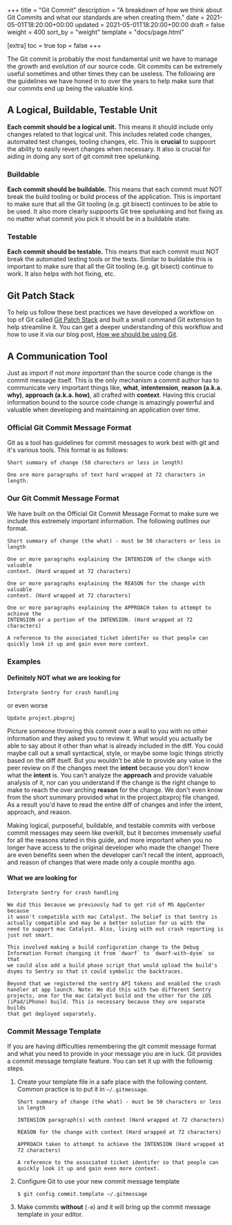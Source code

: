 +++
title = "Git Commit"
description = "A breakdown of how we think about Git Commits and what our standards are when creating them."
date = 2021-05-01T18:20:00+00:00
updated = 2021-05-01T18:20:00+00:00
draft = false
weight = 400
sort_by = "weight"
template = "docs/page.html"

[extra]
toc = true
top = false
+++

The Git commit is probably the most fundamental unit we have to manage the growth and evolution of our source code. Git commits can be extremely useful sometimes and other times they can be useless. The following are the guidelines we have honed in to over the years to help make sure that our commits end up being the valuable kind.

## A Logical, Buildable, Testable Unit

**Each commit should be a logical unit.** This means it should include only changes related to that logical unit. This includes related code changes, automated test changes, tooling changes, etc. This is **crucial** to suppoort the ability to easily revert changes when necessary. It also is crucial for aiding in doing any sort of git commit tree spelunking.

### Buildable

**Each commit should be buildable.** This means that each commit must NOT break the build tooling or build process of the application. This is important to make sure that all the Git tooling (e.g. git bisect) continues to be able to be used. It also more clearly suppoorts Git tree spelunking and hot fixing as no matter what commit you pick it should be in a buildable state.

### Testable

**Each commit should be testable.** This means that each commit must NOT break the automated testing tools or the tests. Similar to buildable this is important to make sure that all the Git tooling (e.g. git bisect) continue to work. It also helps with hot fixing, etc.

## Git Patch Stack

To help us follow these best practices we have developed a workflow on top of Git called [Git Patch Stack][] and built a small command Git extension to help streamline it. You can get a deeper understanding of this workflow and how to use it via our blog post, [How we should be using Git](https://uptechstudio.com/blog/how-we-should-be-using-git/).

## A Communication Tool

Just as import if not *more important* than the source code change is the commit message itself. This is the only mechanism a commit author has to communicate very important things like, **what**, **intentension**, **reason (a.k.a. why)**, **approach (a.k.a. how)**, all crafted with **context**. Having this crucial information bound to the source code change is amazingly powerful and valuable when developing and maintaining an application over time.

### Official Git Commit Message Format

Git as a tool has guidelines for commit messages to work best with git and it's various tools. This format is as follows:

```text
Short summary of change (50 charecters or less in length)

One ore more paragraphs of text hard wrapped at 72 characters in length.
```

### Our Git Commit Message Format

We have built on the Official Git Commit Message Format to make sure we include this extremely important information. The following outlines our format.

```text
Short summary of change (the what) - must be 50 characters or less in length

One or more paragraphs explaining the INTENSION of the change with valuable
context. (Hard wrapped at 72 characters)

One or more paragraphs explaining the REASON for the change with valuable
context. (Hard wrapped at 72 characters)

One or more paragraphs explaining the APPROACH taken to attempt to achieve the
INTENSION or a portion of the INTENSION. (Hard wrapped at 72 characters)

A reference to the associated ticket identifer so that people can
quickly look it up and gain even more context.
```

### Examples

#### Definitely **NOT** what we are looking for

```text
Intergrate Sentry for crash handling
```

or even worse

```text
Update project.pbxproj
```

Picture someone throwing this commit over a wall to you with no other information and they asked you to review it. What would you actually be able to say about it other than what is already included in the diff. You could maybe call out a small syntactical, style, or maybe some logic things strictly based on the diff itself. But you wouldn't be able to provide any value in the peer review on if the changes meet the **intent** because you don't know what the **intent** is. You can't analyze the **approach** and provide valuable analysis of it, nor can you understand if the change is the right change to make to reach the over arching **reason** for the change. We don't even know from the short summary provided what in the project.pbxproj file changed. As a result you'd have to read the entire diff of changes and infer the intent, approach, and reason.

Making logical, purposeful, buildable, and testable commits with verbose commit messages may seem like overkill, but it becomes immensely useful for all the reasons stated in this guide, and more important when you no longer have access to the original developer who made the change! There are even benefits seen when the developer can't recall the intent, approach, and reason of changes that were made only a couple months ago.

#### What we are looking for

```text
Intergrate Sentry for crash handling

We did this because we previously had to get rid of MS AppCenter because
it wasn't compatible with mac Catalyst. The belief is that Sentry is
actually compatible and may be a better solution for us with the
need to support mac Catalyst. Also, living with out crash reporting is
just not smart.

This involved making a build configuration change to the Debug
Information Format changing it from `dwarf` to `dwarf-with-dysm` so that
we could also add a build phase script that would upload the build's
dsyms to Sentry so that it could symbolic the backtraces.

Beyond that we registered the sentry API tokens and enabled the crash
handler at app launch. Note: We did this with two different Sentry
projects, one for the mac Catalyst build and the other for the iOS
(iPad/iPhone) build. This is necessary because they are separate builds
that get deployed separately.
```

### Commit Message Template

If you are having difficulties remembering the git commit message format and what you need to provide in your message you are in luck. Git provides a commit message template feature. You can set it up with the follownig steps.

1. Create your template file in a safe place with the following content. Common practice is to put it in `~/.gitmessage`.
	```text
	Short summary of change (the what) - must be 50 characters or less in length

	INTENSION paragraph(s) with context (Hard wrapped at 72 characters)

	REASON for the change with context (Hard wrapped at 72 characters)

	APPROACH taken to attempt to achieve the INTENSION (Hard wrapped at 72 characters)

	A reference to the associated ticket identifer so that people can
	quickly look it up and gain even more context.
	```
2. Configure Git to use your new commit message template
	```text
	$ git config commit.template ~/.gitmessage
	```
3. Make commits **without** (`-m`) and it will bring up the commit message template in your editor.

[Git Patch Stack]: https://github.com/uptech/git-ps

